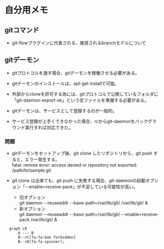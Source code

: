 # 自分用メモ


## gitコマンド
  * git-flowプラグインに代表される、推奨されるbranchモデルについて
    



## gitデーモン

  * gitプロトコルを通す場合、gitデーモンを稼働させる必要がある。
  * gitデーモンのインストールは、apt-get installで可能。
  * 外部からcloneを許可する為には、gitプロトコルで公開しているフォルダに「git-daemon-export-ok」という空ファイルを準備する必要がある。
  * gitデーモンは、サービスとして登録するのが一般的。

  * サービス登録が上手くできなかった場合、rcからgit-daemonをバックグラウンド実行すれば対応できた。

### 問題
  * gitデーモンをセットアップ後、git clone したリポジトリから、git push すると、エラー発生する。  
        fatal: remote error: access denied or repository not exported: /path/to/sample.git

  * git clone は出来ても、git push に失敗する場合、git-daemonの起動オプション「--enable=receive-pack」が不足している可能性が高い。  

    * 旧オプション  
        git daemon --reuseaddr --base-path=/var/lib/git/ /var/lib/git/ &
    * 新オプション  
        git daemon --reuseaddr --base-path=/var/lib/git/ --enable=receive-pack /var/lib/git/ &



```mermaid
  graph LR
      A --- B
      B-->C[fa:fa-ban forbidden]
      B-->D(fa:fa-spinner);
```

